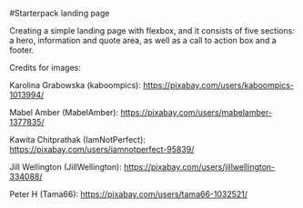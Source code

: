 #Starterpack landing page

Creating a simple landing page with flexbox, and it consists of five sections: a hero, information and quote area, as well as a call to action box and a footer.


Credits for images:

Karolina Grabowska (kaboompics): https://pixabay.com/users/kaboompics-1013994/

Mabel Amber (MabelAmber): https://pixabay.com/users/mabelamber-1377835/

Kawita Chitprathak (IamNotPerfect): https://pixabay.com/users/iamnotperfect-95839/

Jill Wellington (JillWellington): https://pixabay.com/users/jillwellington-334088/

Peter H (Tama66): https://pixabay.com/users/tama66-1032521/





